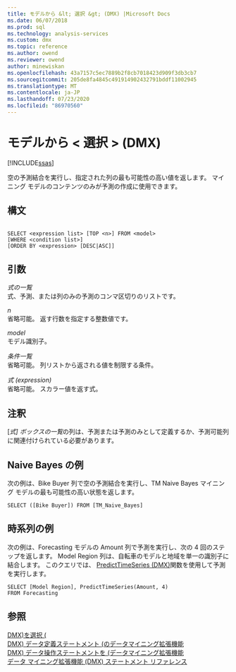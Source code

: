 ```yaml
---
title: モデルから &lt; 選択 &gt; (DMX) |Microsoft Docs
ms.date: 06/07/2018
ms.prod: sql
ms.technology: analysis-services
ms.custom: dmx
ms.topic: reference
ms.author: owend
ms.reviewer: owend
author: minewiskan
ms.openlocfilehash: 43a7157c5ec7889b2f8cb7018423d909f3db3cb7
ms.sourcegitcommit: 205de8fa4845c491914902432791bddf11002945
ms.translationtype: MT
ms.contentlocale: ja-JP
ms.lasthandoff: 07/23/2020
ms.locfileid: "86970560"
---
```

# <a name="select-from-ltmodelgt-dmx"></a>モデルから &lt; 選択 &gt; (DMX)
[!INCLUDE[ssas](../includes/applies-to-version/ssas.md)]

  空の予測結合を実行し、指定された列の最も可能性の高い値を返します。 マイニング モデルのコンテンツのみが予測の作成に使用できます。  
  
## <a name="syntax"></a>構文  
  
```  
  
SELECT <expression list> [TOP <n>] FROM <model>   
[WHERE <condition list>]   
[ORDER BY <expression> [DESC|ASC]]  
```  
  
## <a name="arguments"></a>引数  
 *式の一覧*  
 式、予測、または列のみの予測のコンマ区切りのリストです。  
  
 *n*  
 省略可能。 返す行数を指定する整数値です。  
  
 *model*  
 モデル識別子。  
  
 *条件一覧*  
 省略可能。 列リストから返される値を制限する条件。  
  
 *式 (expression)*  
 省略可能。 スカラー値を返す式。  
  
## <a name="remarks"></a>注釈  
 [*式] ボックスの一覧*の列は、予測または予測のみとして定義するか、予測可能列に関連付けられている必要があります。  
  
## <a name="naive-bayes-example"></a>Naive Bayes の例  
 次の例は、Bike Buyer 列で空の予測結合を実行し、TM Naive Bayes マイニング モデルの最も可能性の高い状態を返します。  
  
```  
SELECT ([Bike Buyer]) FROM [TM_Naive_Bayes]  
```  
  
## <a name="time-series-example"></a>時系列の例  
 次の例は、Forecasting モデルの Amount 列で予測を実行し、次の 4 回のステップを返します。 Model Region 列は、自転車のモデルと地域を単一の識別子に結合します。 このクエリでは、 [PredictTimeSeries &#40;DMX&#41;](../dmx/predicttimeseries-dmx.md)関数を使用して予測を実行します。  
  
```  
SELECT [Model Region], PredictTimeSeries(Amount, 4)   
FROM Forecasting  
```  
  
## <a name="see-also"></a>参照  
 [DMX&#41;を選択 &#40;](../dmx/select-dmx.md)   
 [DMX&#41; データ定義ステートメント &#40;のデータマイニング拡張機能](../dmx/dmx-statements-data-definition.md)   
 [DMX&#41; データ操作ステートメントを &#40;データマイニング拡張機能](../dmx/dmx-statements-data-manipulation.md)   
 [データ マイニング拡張機能 &#40;DMX&#41; ステートメント リファレンス](../dmx/data-mining-extensions-dmx-statements.md)  
  
  
